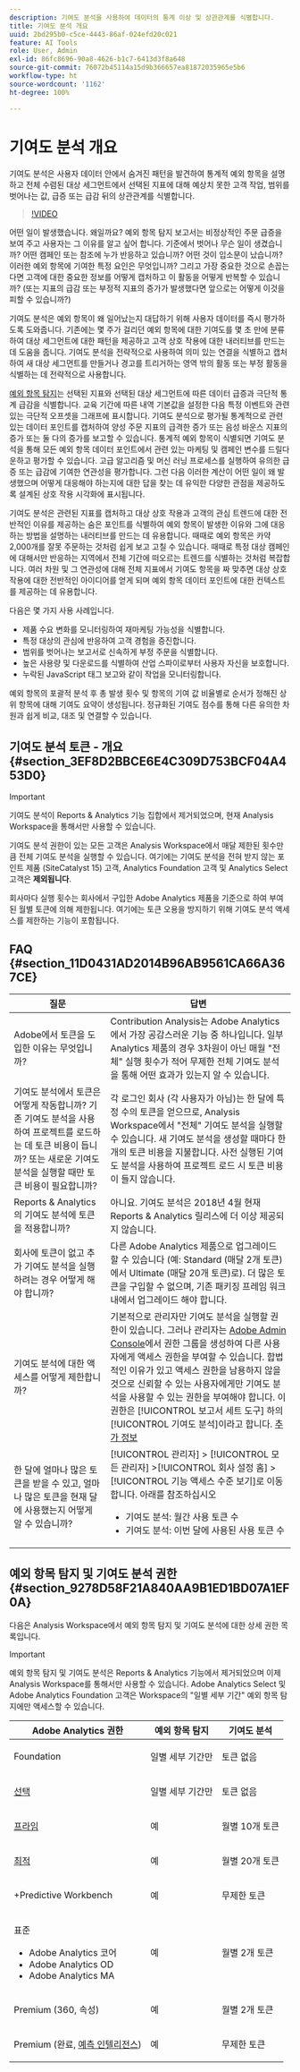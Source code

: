 ```yaml
---
description: 기여도 분석을 사용하여 데이터의 통계 이상 및 상관관계를 식별합니다.
title: 기여도 분석 개요
uuid: 2bd295b0-c5ce-4443-86af-024efd20c021
feature: AI Tools
role: User, Admin
exl-id: 86fc8696-90a8-4626-b1c7-6413d3f8a648
source-git-commit: 76072b45114a15d9b366657ea81872035965e5b6
workflow-type: ht
source-wordcount: '1162'
ht-degree: 100%

---
```


# 기여도 분석 개요

기여도 분석은 사용자 데이터 안에서 숨겨진 패턴을 발견하여 통계적 예외 항목을 설명하고 전체 수렴된 대상 세그먼트에서 선택된 지표에 대해 예상치 못한 고객 작업, 범위를 벗어나는 값, 급증 또는 급감 뒤의 상관관계를 식별합니다.

>[!VIDEO](https://video.tv.adobe.com/v/25443/?quality=12)

어떤 일이 발생했습니다. 왜일까요? 예외 항목 탐지 보고서는 비정상적인 주문 급증을 보여 주고 사용자는 그 이유를 알고 싶어 합니다. 기준에서 벗어나 무슨 일이 생겼습니까? 어떤 캠페인 또는 참조에 누가 반응하고 있습니까? 어떤 것이 입소문이 났습니까? 이러한 예외 항목에 기여한 특정 요인은 무엇입니까? 그리고 가장 중요한 것으로 손꼽는다면 고객에 대한 중요한 정보를 어떻게 캡처하고 이 활동을 어떻게 반복할 수 있습니까? (또는 지표의 급감 또는 부정적 지표의 증가가 발생했다면 앞으로는 어떻게 이것을 피할 수 있습니까?)

기여도 분석은 예외 항목이 왜 일어났는지 대답하기 위해 사용자 데이터를 즉시 평가하도록 도와줍니다. 기존에는 몇 주가 걸리던 예외 항목에 대한 기여도를 몇 초 만에 분류하여 대상 세그먼트에 대한 패턴을 제공하고 고객 상호 작용에 대한 내러티브를 만드는 데 도움을 줍니다. 기여도 분석을 전략적으로 사용하여 의미 있는 연결을 식별하고 캡처하여 새 대상 세그먼트를 만들거나 경고를 트리거하는 영역 밖의 활동 또는 부정 활동을 식별하는 데 전략적으로 사용합니다.

[예외 항목 탐지](/help/analyze/analysis-workspace/virtual-analyst/c-anomaly-detection/anomaly-detection.md)는 선택된 지표와 선택된 대상 세그먼트에 따른 데이터 급증과 극단적 통계 급감을 식별합니다. 교육 기간에 따른 내역 기본값을 설정한 다음 특정 이벤트와 관련 있는 극단적 오프셋을 그래프에 표시합니다. 기여도 분석으로 평가될 통계적으로 관련 있는 데이터 포인트를 캡처하여 양성 주문 지표의 급격한 증가 또는 음성 바운스 지표의 증가 또는 둘 다의 증가를 보고할 수 있습니다. 통계적 예외 항목이 식별되면 기여도 분석을 통해 모든 예외 항목 데이터 포인트에서 관련 있는 마케팅 및 캠페인 변수를 드릴다운하고 평가할 수 있습니다. 고급 알고리즘 및 머신 러닝 프로세스를 실행하여 유의한 급증 또는 급감에 기여한 연관성을 평가합니다. 그런 다음 이러한 계산이 어떤 일이 왜 발생했으며 어떻게 대응해야 하는지에 대한 답을 찾는 데 유익한 다양한 관점을 제공하도록 설계된 상호 작용 시각화에 표시됩니다.

기여도 분석은 관련된 지표를 캡처하고 대상 상호 작용과 고객의 관심 트렌드에 대한 전반적인 이유를 제공하는 숨은 포인트를 식별하여 예외 항목이 발생한 이유와 그에 대응하는 방법을 설명하는 내러티브를 만드는 데 유용합니다. 때때로 예외 항목은 카약 2,000개를 잘못 주문하는 것처럼 쉽게 보고 고칠 수 있습니다. 때때로 특정 대상 캠페인에 대해서만 반응하는 지역에서 전체 기간에 떠오르는 트렌드를 식별하는 것처럼 복잡합니다. 여러 차원 및 그 연관성에 대해 전체 지표에서 기여도 항목을 짜 맞추면 대상 상호 작용에 대한 전반적인 아이디어를 얻게 되며 예외 항목 데이터 포인트에 대한 컨텍스트를 제공하는 데 유용합니다.

다음은 몇 가지 사용 사례입니다.

* 제품 수요 변화를 모니터링하여 재마케팅 가능성을 식별합니다.
* 특정 대상의 관심에 반응하여 고객 경험을 증진합니다.
* 범위를 벗어나는 보고서로 신속하게 부정 주문을 식별합니다.
* 높은 사용량 및 다운로드를 식별하여 산업 스파이로부터 사용자 자신을 보호합니다.
* 누락된 JavaScript 태그 보고와 같이 작업을 모니터링합니다.

예외 항목의 포괄적 분석 후 총 발생 횟수 및 항목의 기여 값 비율별로 순서가 정해진 상위 항목에 대해 기여도 요약이 생성됩니다. 정규화된 기여도 점수를 통해 다른 유의한 차원과 쉽게 비교, 대조 및 연결할 수 있습니다.

## 기여도 분석 토큰 - 개요 {#section_3EF8D2BBCE6E4C309D753BCF04A453D0}

>[!IMPORTANT]
>
>기여도 분석이 Reports &amp; Analytics 기능 집합에서 제거되었으며, 현재 Analysis Workspace을 통해서만 사용할 수 있습니다.

기여도 분석 권한이 있는 모든 고객은 Analysis Workspace에서 매달 제한된 횟수만큼 전체 기여도 분석을 실행할 수 있습니다. 여기에는 기여도 분석을 전혀 받지 않는 포인트 제품 (SiteCatalyst 15) 고객, Analytics Foundation 고객 및 Analytics Select 고객은 **제외됩니다**.

회사마다 실행 횟수는 회사에서 구입한 Adobe Analytics 제품을 기준으로 하여 부여된 월별 토큰에 의해 제한됩니다. 여기에는 토큰 오용을 방지하기 위해 기여도 분석 액세스를 제한하는 기능이 포함됩니다.

## FAQ {#section_11D0431AD2014B96AB9561CA66A367CE}

| 질문 | 답변 |
| --- | --- |
| Adobe에서 토큰을 도입한 이유는 무엇입니까? | Contribution Analysis는 Adobe Analytics에서 가장 공감스러운 기능 중 하나입니다. 일부 Analytics 제품의 경우 3차원이 아닌 매월 &quot;전체&quot; 실행 횟수가 적어 무제한 전체 기여도 분석을 통해 어떤 효과가 있는지 알 수 있습니다. |
| 기여도 분석에서 토큰은 어떻게 작동합니까? 기존 기여도 분석을 사용하여 프로젝트를 로드하는 데 토큰 비용이 듭니까? 또는 새로운 기여도 분석을 실행할 때만 토큰 비용이 필요합니까? | 각 로그인 회사 (각 사용자가 아님)는 한 달에 특정 수의 토큰을 얻으므로, Analysis Workspace에서 &quot;전체&quot; 기여도 분석을 실행할 수 있습니다.  새 기여도 분석을 생성할 때마다 한 개의 토큰 비용을 지불합니다. 사전 실행된 기여도 분석을 사용하여 프로젝트 로드 시 토큰 비용이 들지 않습니다. |
| Reports &amp; Analytics의 기여도 분석에 토큰을 적용합니까? | 아니요. 기여도 분석은 2018년 4월 현재 Reports &amp; Analytics 릴리스에 더 이상 제공되지 않습니다. |
| 회사에 토큰이 없고 추가 기여도 분석을 실행하려는 경우 어떻게 해야 합니까? | 다른 Adobe Analytics 제품으로 업그레이드 할 수 있습니다 (예: Standard (매달 2개 토큰)에서 Ultimate (매달 20개 토큰)로). 더 많은 토큰을 구입할 수 없으며, 기존 패키징 프레임 워크 내에서 업그레이드 해야 합니다. |
| 기여도 분석에 대한 액세스를 어떻게 제한합니까? | 기본적으로 관리자만 기여도 분석을 실행할 권한이 있습니다. 그러나 관리자는 [Adobe Admin Console](https://experienceleague.adobe.com/docs/analytics/admin/admin-console/home.html)에서 권한 그룹을 생성하여 다른 사용자에게 액세스 권한을 부여할 수 있습니다. 합법적인 이유가 있고 액세스 권한을 남용하지 않을 것으로 신뢰할 수 있는 사용자에게만 기여도 분석을 사용할 수 있는 권한을 부여해야 합니다. 이 권한은 [!UICONTROL 보고서 세트 도구] 하의 [!UICONTROL 기여도 분석]이라고 합니다. [추가 정보](https://experienceleague.adobe.com/docs/analytics/admin/admin-console/permissions/report-suite-tools.html) |
| 한 달에 얼마나 많은 토큰을 받을 수 있고, 얼마나 많은 토큰을 현재 달에 사용했는지 어떻게 알 수 있습니까? | [!UICONTROL 관리자] > [!UICONTROL 모든 관리자] >[!UICONTROL 회사 설정 홈] >[!UICONTROL 기능 액세스 수준 보기]로 이동합니다. 아래를 참조하십시오<ul><li>기여도 분석: 월간 사용 토큰 수</li><li>기여도 분석: 이번 달에 사용된 사용 토큰 수</li></ul> |

## 예외 항목 탐지 및 기여도 분석 권한 {#section_9278D58F21A840AA9B1ED1BD07A1EF0A}

다음은 Analysis Workspace에서 예외 항목 탐지 및 기여도 분석에 대한 상세 권한 목록입니다.

>[!IMPORTANT]
>
>예외 항목 탐지 및 기여도 분석은 Reports &amp; Analytics 기능에서 제거되었으며 이제 Analysis Workspace를 통해서만 사용할 수 있습니다. Adobe Analytics Select 및 Adobe Analytics Foundation 고객은 Workspace의 &quot;일별 세부 기간&quot; 예외 항목 탐지에만 액세스할 수 있습니다.

<table id="table_5C9B7E4AE82640B5A913519E576889B5"> 
 <thead> 
  <tr> 
   <th colname="col1" class="entry"> Adobe Analytics 권한 </th> 
   <th colname="col2" class="entry"> 예외 항목 탐지 </th> 
   <th colname="col3" class="entry"> 기여도 분석 </th> 
  </tr>
 </thead>
 <tbody> 
  <tr> 
   <td colname="col1"> <p>Foundation </p> </td> 
   <td colname="col2"> <p>일별 세부 기간만 </p> </td> 
   <td colname="col3" colsep="1"> <p>토큰 없음 </p> </td> 
  </tr> 
  <tr> 
   <td colname="col1"> <p><a href="https://www.adobe.com/kr/data-analytics-cloud/analytics/select.html?promoid=B4XQ3X7G&amp;mv=other"  > 선택 </a> </p> </td> 
   <td colname="col2"> <p>일별 세부 기간만 </p> </td> 
   <td colname="col3"> <p>토큰 없음 </p> </td> 
  </tr> 
  <tr> 
   <td colname="col1"> <p><a href="https://www.adobe.com/kr/data-analytics-cloud/analytics/prime.html?promoid=91BF51TR&amp;mv=other"  > 프라임 </a> </p> </td> 
   <td colname="col2"> <p>예 </p> </td> 
   <td colname="col3"> <p>월별 10개 토큰 </p> </td> 
  </tr> 
  <tr> 
   <td colname="col1"> <p><a href="https://www.adobe.com/kr/data-analytics-cloud/analytics/ultimate.html?promoid=8N4B5F1V&amp;mv=other"  > 최적</a> </p> </td> 
   <td colname="col2"> <p>예 </p> </td> 
   <td colname="col3"> <p>월별 20개 토큰 </p> </td> 
  </tr> 
  <tr> 
   <td colname="col1"> <p>+Predictive Workbench </p> </td> 
   <td colname="col2"> <p>예 </p> </td> 
   <td colname="col3"> <p>무제한 토큰 </p> </td> 
  </tr> 
  <tr> 
   <td colname="col1"> <p>표준 </p> 
    <ul id="ul_73D52020793B44868C9CE0F90893075D"> 
     <li id="li_21EE0871C87E43C8B781219B2BA0FA74">Adobe Analytics 코어 </li> 
     <li id="li_AB3593200F33439BAEE8FEB13CAE57F4">Adobe Analytics OD </li> 
     <li id="li_2B7D625519BC4A4CB598C95F15D3029B">Adobe Analytics MA </li> 
    </ul> </td> 
   <td colname="col2"> <p>예 </p> </td> 
   <td colname="col3"> <p>월별 2개 토큰 </p> </td> 
  </tr> 
  <tr> 
   <td colname="col1"> <p>Premium (360, 속성) </p> </td> 
   <td colname="col2"> <p>예 </p> </td> 
   <td colname="col3"> <p>월별 2개 토큰 </p> </td> 
  </tr> 
  <tr> 
   <td colname="col1"> <p>Premium (완료, <a href="https://www.adobe.com/kr/data-analytics-cloud/analytics/predictive-intelligence.html"  >예측 인텔리전스</a>) </p> </td> 
   <td colname="col2"> <p>예 </p> </td> 
   <td colname="col3"> <p>무제한 토큰 </p> </td> 
  </tr> 
 </tbody> 
</table>

